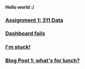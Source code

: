 #### Hello world  :/

### [Assignment 1: 311 Data](./assignment1.md)

### [Dashboard fails](./dashboardfails.md)

### [I'm stuck!](./sos_180601.md)

### [Blog Post 1: what's for lunch?](./blogpost1.md)


